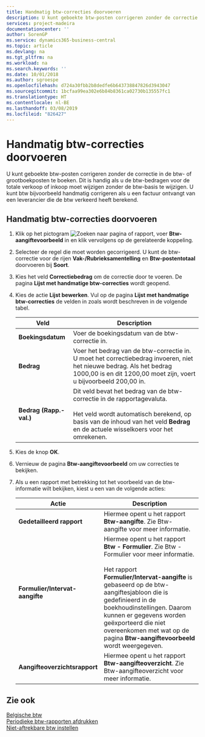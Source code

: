```yaml
---
title: Handmatig btw-correcties doorvoeren
description: U kunt geboekte btw-posten corrigeren zonder de correctie in de btw- of grootboekposten te boeken. Dit is handig als u de btw-bedragen voor de totale verkoop of inkoop moet wijzigen zonder de btw-basis te wijzigen. U kunt btw bijvoorbeeld handmatig corrigeren als u een factuur ontvangt van een leverancier die de btw verkeerd heeft berekend.
services: project-madeira
documentationcenter: ''
author: SorenGP
ms.service: dynamics365-business-central
ms.topic: article
ms.devlang: na
ms.tgt_pltfrm: na
ms.workload: na
ms.search.keywords: ''
ms.date: 10/01/2018
ms.author: sgroespe
ms.openlocfilehash: d724a30fbb2b8dedfe6b643738847826d3943047
ms.sourcegitcommit: 1bcfaa99ea302e6b84b8361ca02730b135557fc1
ms.translationtype: HT
ms.contentlocale: nl-BE
ms.lasthandoff: 03/08/2019
ms.locfileid: "826427"
---
```

# <a name="make-manual-corrections-to-vat"></a>Handmatig btw-correcties doorvoeren
U kunt geboekte btw-posten corrigeren zonder de correctie in de btw- of grootboekposten te boeken. Dit is handig als u de btw-bedragen voor de totale verkoop of inkoop moet wijzigen zonder de btw-basis te wijzigen. U kunt btw bijvoorbeeld handmatig corrigeren als u een factuur ontvangt van een leverancier die de btw verkeerd heeft berekend.  

## <a name="to-make-manual-corrections-to-vat"></a>Handmatig btw-correcties doorvoeren  

1.  Klik op het pictogram ![Zoeken naar pagina of rapport](../../media/ui-search/search_small.png "Pictogram Zoeken naar pagina of rapport"), voer **Btw-aangiftevoorbeeld** in en klik vervolgens op de gerelateerde koppeling.  
2.  Selecteer de regel die moet worden gecorrigeerd. U kunt de btw-correctie voor de rijen **Vak-/Rubrieksamentelling** en **Btw-postentotaal** doorvoeren bij **Soort**.  
3.  Kies het veld **Correctiebedrag** om de correctie door te voeren. De pagina **Lijst met handmatige btw-correcties** wordt geopend.  
4.  Kies de actie **Lijst bewerken**. Vul op de pagina **Lijst met handmatige btw-correcties** de velden in zoals wordt beschreven in de volgende tabel.  

    |Veld|Description|  
    |---------------------------------|---------------------------------------|  
    |**Boekingsdatum**|Voer de boekingsdatum van de btw-correctie in.|  
    |**Bedrag**|Voer het bedrag van de btw-correctie in. U moet het correctiebedrag invoeren, niet het nieuwe bedrag. Als het bedrag 1000,00 is en dit 1200,00 moet zijn, voert u bijvoorbeeld 200,00 in.|  
    |**Bedrag (Rapp.-val.)**|Dit veld bevat het bedrag van de btw-correctie in de rapportagevaluta.<br /><br /> Het veld wordt automatisch berekend, op basis van de inhoud van het veld **Bedrag** en de actuele wisselkoers voor het omrekenen.|  

5.  Kies de knop **OK**.  
6.  Vernieuw de pagina **Btw-aangiftevoorbeeld** om uw correcties te bekijken.  
7.  Als u een rapport met betrekking tot het voorbeeld van de btw-informatie wilt bekijken, kiest u een van de volgende acties:  

    |Actie|Description|  
    |------------|---------------------------------------|  
    |**Gedetailleerd rapport**|Hiermee opent u het rapport **Btw-aangifte**. Zie Btw-aangifte voor meer informatie.|  
    |**Formulier/Intervat-aangifte**|Hiermee opent u het rapport **Btw - Formulier**. Zie Btw - Formulier voor meer informatie.<br /><br /> Het rapport **Formulier/Intervat-aangifte** is gebaseerd op de btw-aangiftesjabloon die is gedefinieerd in de boekhoudinstellingen. Daarom kunnen er gegevens worden geëxporteerd die niet overeenkomen met wat op de pagina **Btw-aangiftevoorbeeld** wordt weergegeven.|  
    |**Aangifteoverzichtsrapport**|Hiermee opent u het rapport **Btw-aangifteoverzicht**. Zie Btw-aangifteoverzicht voor meer informatie.|  

## <a name="see-also"></a>Zie ook  
 [Belgische btw](belgian-vat.md)   
 [Periodieke btw-rapporten afdrukken](how-to-print-periodic-vat-reports.md)   
 [Niet-aftrekbare btw instellen](how-to-set-up-non-deductible-vat.md)
